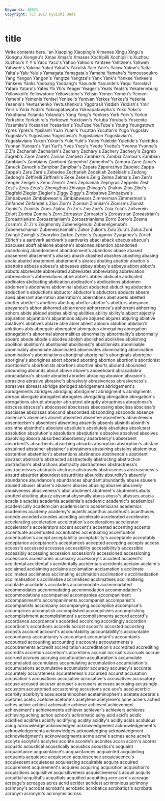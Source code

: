 ```yaml
---
Keywords: 10921 
Copyright: (C) 2017 Ryuichi Ueda
---
```


# title

Write contents here.
'an Xiaoping Xiaoping's Ximenes Xingu
Xingu's Xiongnu Xiongnu's Xmas Xmas's Xmases Xochipilli Xochipilli's Xuzhou Xuzhou's
Y Y's Yacc Yacc's Yahoo Yahoo's Yahtzee Yahtzee's Yahweh Yahweh's
Yakima Yakut Yakut's Yakutsk Yale Yale's Yalow Yalow's Yalta Yalta's
Yalu Yalu's Yamagata Yamagata's Yamaha Yamaha's Yamoussoukro Yang Yangon Yangon's
Yangtze Yangtze's Yank Yank's Yankee Yankee's Yankees Yanks Yaobang Yaobang's
Yaounde Yaounde's Yaqui Yaroslavl Yataro Yataro's Yates Yb Yb's Yeager
Yeager's Yeats Yeats's Yekaterinburg Yellowknife Yellowstone Yellowstone's Yeltsin Yemen Yemen's
Yemeni Yemeni's Yemenis Yenisei Yenisei's Yerevan Yerkes Yerkes's Yesenia Yesenia's
Yevtushenko Yevtushenko's Yggdrasil Yiddish Yiddish's Ymir Ymir's Yoda Yoda's Yoknapatawpha
Yoknapatawpha's Yoko Yoko's Yokohama Yolanda Yolanda's Yong Yong's Yonkers York
York's Yorkie Yorkshire Yorkshire's Yorktown Yorktown's Yoruba Yoruba's Yosemite Yosemite's
Yossarian Yossarian's YouTube YouTube's Young Youngstown Ypres Ypres's Ypsilanti Yuan
Yuan's Yucatan Yucatan's Yugo Yugoslav Yugoslav's Yugoslavia Yugoslavia's Yugoslavian Yugoslavian's
Yugoslavians Yukon Yukon's Yule Yule's Yules Yuletide Yuletide's Yuletides Yunnan
Yunnan's Yuri Yuri's Yves Yves's Yvette Yvette's Yvonne Yvonne's Z
Z's Zachariah Zachariah's Zachary Zachary's Zachery Zachery's Zagreb Zagreb's Zaire
Zaire's Zairian Zambezi Zambezi's Zambia Zambia's Zambian Zambian's Zambians Zamboni
Zamenhof Zamenhof's Zamora Zane Zane's Zanuck Zanuck's Zanzibar Zanzibar's Zapata
Zaporozhye Zapotec Zappa Zappa's Zara Zara's Zebedee Zechariah Zedekiah Zedekiah's
Zedong Zedong's Zeffirelli Zeffirelli's Zeke Zeke's Zelig Zelma Zelma's Zen
Zen's Zenger Zenger's Zeno Zeno's Zens Zephaniah Zephyrus Zeppelin Zest
Zest's Zeus Zeus's Zhengzhou Zhivago Zhivago's Zhukov Zibo Zibo's Ziegfeld
Ziegler Ziegler's Ziggy Ziggy's Zimbabwe Zimbabwe's Zimbabwean Zimbabwean's Zimbabweans Zimmerman
Zimmerman's Zinfandel Zinfandel's Zion Zion's Zionism Zionism's Zionisms Zionist Zionist's
Zionists Zions Ziploc Zn Zn's Zoe Zoe's Zola Zola's Zollverein
Zoloft Zomba Zomba's Zorn Zoroaster Zoroaster's Zoroastrian Zoroastrian's Zoroastrianism Zoroastrianism's
Zoroastrianisms Zorro Zorro's Zosma Zosma's Zr Zr's Zsigmondy Zubenelgenubi Zubenelgenubi's
Zubeneschamali Zubeneschamali's Zukor Zukor's Zulu Zulu's Zulus Zuni Zwingli Zwingli's
Zworykin Zyrtec Zyrtec's Zyuganov Zyuganov's Zürich Zürich's a aardvark aardvark's
aardvarks abaci aback abacus abacus's abacuses abaft abalone abalone's abalones
abandon abandoned abandoning abandonment abandonment's abandons abase abased abasement abasement's
abases abash abashed abashes abashing abasing abate abated abatement abatement's
abates abating abattoir abattoir's abattoirs abbess abbess's abbesses abbey abbey's
abbeys abbot abbot's abbots abbreviate abbreviated abbreviates abbreviating abbreviation abbreviation's
abbreviations abbé abbé's abbés abdicate abdicated abdicates abdicating abdication abdication's
abdications abdomen abdomen's abdomens abdominal abduct abducted abducting abduction abduction's
abductions abductor abductor's abductors abducts abeam abed aberrant aberration aberration's
aberrations abet abets abetted abetter abetter's abetters abetting abettor abettor's
abettors abeyance abeyance's abhor abhorred abhorrence abhorrence's abhorrent abhorring abhors
abide abided abides abiding abilities ability ability's abject abjectly abjuration
abjuration's abjurations abjure abjured abjures abjuring ablative ablative's ablatives ablaze
able abler ablest abloom ablution ablution's ablutions ably abnegate abnegated
abnegates abnegating abnegation abnegation's abnormal abnormalities abnormality abnormality's abnormally aboard
abode abode's abodes abolish abolished abolishes abolishing abolition abolition's abolitionist
abolitionist's abolitionists abominable abominably abominate abominated abominates abominating abomination abomination's
abominations aboriginal aboriginal's aboriginals aborigine aborigine's aborigines abort aborted aborting
abortion abortion's abortionist abortionist's abortionists abortions abortive aborts abound abounded
abounding abounds about above above's aboveboard abracadabra abracadabra's abrade abraded
abrades abrading abrasion abrasion's abrasions abrasive abrasive's abrasively abrasiveness abrasiveness's
abrasives abreast abridge abridged abridgement abridgement's abridgements abridges abridging abridgment
abridgment's abridgments abroad abrogate abrogated abrogates abrogating abrogation abrogation's abrogations
abrupt abrupter abruptest abruptly abruptness abruptness's abscess abscess's abscessed abscesses
abscessing abscissa abscissa's abscissae abscissas abscond absconded absconding absconds absence
absence's absences absent absented absentee absentee's absenteeism absenteeism's absentees absenting
absently absents absinth absinth's absinthe absinthe's absolute absolute's absolutely absolutes
absolutest absolution absolution's absolutism absolutism's absolve absolved absolves absolving absorb
absorbed absorbency absorbency's absorbent absorbent's absorbents absorbing absorbs absorption absorption's
abstain abstained abstainer abstainer's abstainers abstaining abstains abstemious abstention abstention's
abstentions abstinence abstinence's abstinent abstract abstract's abstracted abstractedly abstracting abstraction
abstraction's abstractions abstractly abstractness abstractness's abstractnesses abstracts abstruse abstrusely abstruseness
abstruseness's absurd absurder absurdest absurdities absurdity absurdity's absurdly abundance abundance's
abundances abundant abundantly abuse abuse's abused abuser abuser's abusers abuses
abusing abusive abusively abusiveness abusiveness's abut abutment abutment's abutments abuts
abutted abutting abuzz abysmal abysmally abyss abyss's abysses acacia acacia's
acacias academia academia's academic academic's academical academically academician academician's academicians
academics academies academy academy's acanthi acanthus acanthus's acanthuses accede acceded
accedes acceding accelerate accelerated accelerates accelerating acceleration acceleration's accelerations accelerator
accelerator's accelerators accent accent's accented accenting accents accentuate accentuated accentuates
accentuating accentuation accentuation's accept acceptability acceptability's acceptable acceptably acceptance acceptance's
acceptances accepted accepting accepts access access's accessed accesses accessibility accessibility's
accessible accessibly accessing accession accession's accessioned accessioning accessions accessories accessory
accessory's accident accident's accidental accidental's accidentally accidentals accidents acclaim acclaim's
acclaimed acclaiming acclaims acclamation acclamation's acclimate acclimated acclimates acclimating acclimation
acclimation's acclimatisation acclimatisation's acclimatise acclimatised acclimatises acclimatising accolade accolade's accolades
accommodate accommodated accommodates accommodating accommodation accommodation's accommodations accompanied accompanies accompaniment
accompaniment's accompaniments accompanist accompanist's accompanists accompany accompanying accomplice accomplice's accomplices
accomplish accomplished accomplishes accomplishing accomplishment accomplishment's accomplishments accord accord's accordance
accordance's accorded according accordingly accordion accordion's accordions accords accost accost's
accosted accosting accosts account account's accountability accountability's accountable accountancy accountancy's
accountant accountant's accountants accounted accounting accounting's accounts accouterments's accoutrements accredit
accreditation accreditation's accredited accrediting accredits accretion accretion's accretions accrual accrual's
accruals accrue accrued accrues accruing acculturation acculturation's accumulate accumulated accumulates
accumulating accumulation accumulation's accumulations accumulative accumulator accuracy accuracy's accurate accurately
accurateness accurateness's accursed accurst accusation accusation's accusations accusative accusative's accusatives
accusatory accuse accused accuser accuser's accusers accuses accusing accusingly accustom
accustomed accustoming accustoms ace ace's aced acerbic acerbity acerbity's aces
acetaminophen acetaminophen's acetate acetate's acetates acetic acetone acetone's acetylene acetylene's
ache ache's ached aches achier achiest achievable achieve achieved achievement
achievement's achievements achiever achiever's achievers achieves achieving aching achoo achoo's
achromatic achy acid acid's acidic acidified acidifies acidify acidifying acidity
acidity's acidly acids acidulous acing acknowledge acknowledged acknowledgement acknowledgement's acknowledgements
acknowledges acknowledging acknowledgment acknowledgment's acknowledgments acme acme's acmes acne acne's
acolyte acolyte's acolytes aconite aconite's aconites acorn acorn's acorns acoustic
acoustical acoustically acoustics acoustics's acquaint acquaintance acquaintance's acquaintances acquainted acquainting
acquaints acquiesce acquiesced acquiescence acquiescence's acquiescent acquiesces acquiescing acquirable acquire
acquired acquirement acquirement's acquires acquiring acquisition acquisition's acquisitions acquisitive acquisitiveness
acquisitiveness's acquit acquits acquittal acquittal's acquittals acquitted acquitting acre acre's
acreage acreage's acreages acres acrid acrider acridest acrimonious acrimony acrimony's
acrobat acrobat's acrobatic acrobatics acrobatics's acrobats acronym acronym's acronyms across

